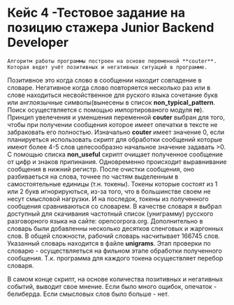 # Кейс 4 -Тестовое задание на позицию стажера Junior Backend Developer 

    Алгоритм работы программы построен на основе переменной **couter**. Которая ведет учёт позитивных и негативных ситуаций в программе. 
Позитивное это когда слово в сообщении находит совпадение в словаре. Негативное когда слово повторяется несколько раз или в слове 
находиться несвойственное для руского языка сочетание букв или англоязычные символы(вынесены в список **non_typical_pattern**. 
Поиск осуществляется с помощью импортированого модуля **re**). 
    Принцип увелечения и уменшения переменной **couter** выбран для того, чтобы при получении сообщения которое имеет опечатки в 
тексте не забраковать его полностью. Изначально **couter** имеет значение 0, если планируеться использовать скрипт для 
обработки сообщений которые имеют более 4-5 слов целесообразно начальное значение задавать >0.
    С помощью списка **non_useful** скрипт очищает полученное сообщение от цифр и знаков припинания. Одновременно происходит
выравнивание сообщения в нижний регистр.
    После очистки сообщения, оно разбиваеться на слова, точнее по частям выделенным в самостоятельные единицы (т.н. токены).
Токены которые состоят из 1 или 2 букв игнорируються, из-за того, что в большинстве своем не несут смысловой нагрузки.
    И на последок, токены из полученного сообщения сравниваються со словарем.  В качестве словаря я выбрал доступный для скачивания 
частотный список (униграмму) русского разговорного языка на сайте: opencorpora.org. Дополнительно в словарь были добавленны 
несколько десятков сленговых и жаргонных слов. В общей сложности, рабочий словарь насчитывает 166745 слов. Указанный словарь 
находится в файле **unigrams**. Этап проверки по словарю - осуществляеться на фильном этапе обработки полученного сообщения. 
Т.к. программа для каждого токена осуществляет перебор словаря.
    
  В самом конце скрипт, на основе количества позитивных и негативных событий, выводит свое мнение. Если было много ощибок,
опечаток - белиберда. Если смысловых слов было больше - нет.
